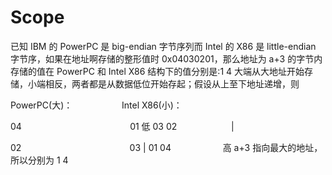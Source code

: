 # Scope

已知 IBM 的 PowerPC 是 big-endian 字节序列而 Intel 的 X86 是 little-endian 字节序，如果在地址啊存储的整形值时 0x04030201，那么地址为 a+3 的字节内存储的值在 PowerPC 和 Intel X86 结构下的值分别是:1 4
大端从大地址开始存储，小端相反，两者都是从数据低位开始存起；假设从上至下地址递增，则

PowerPC(大)：                    Intel X86(小)：

04                                            01
低
03
02                      |

02                                            03
|
01
04                     高
a+3 指向最大的地址，所以分别为 1 4
